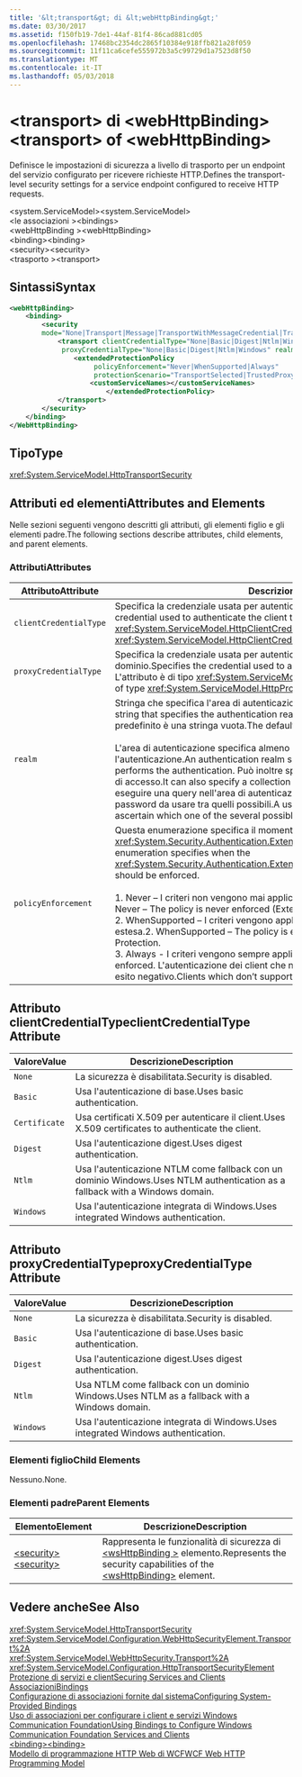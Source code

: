 ```yaml
---
title: '&lt;transport&gt; di &lt;webHttpBinding&gt;'
ms.date: 03/30/2017
ms.assetid: f150fb19-7de1-44af-81f4-86cad881cd05
ms.openlocfilehash: 17468bc2354dc2865f10384e918ffb821a28f059
ms.sourcegitcommit: 11f11ca6cefe555972b3a5c99729d1a7523d8f50
ms.translationtype: MT
ms.contentlocale: it-IT
ms.lasthandoff: 05/03/2018
---
```

# <a name="lttransportgt-of-ltwebhttpbindinggt"></a><span data-ttu-id="4917f-102">&lt;transport&gt; di &lt;webHttpBinding&gt;</span><span class="sxs-lookup"><span data-stu-id="4917f-102">&lt;transport&gt; of &lt;webHttpBinding&gt;</span></span>
<span data-ttu-id="4917f-103">Definisce le impostazioni di sicurezza a livello di trasporto per un endpoint del servizio configurato per ricevere richieste HTTP.</span><span class="sxs-lookup"><span data-stu-id="4917f-103">Defines the transport-level security settings for a service endpoint configured to receive HTTP requests.</span></span>  
  
 <span data-ttu-id="4917f-104">\<system.ServiceModel></span><span class="sxs-lookup"><span data-stu-id="4917f-104">\<system.ServiceModel></span></span>  
<span data-ttu-id="4917f-105">\<le associazioni ></span><span class="sxs-lookup"><span data-stu-id="4917f-105">\<bindings></span></span>  
<span data-ttu-id="4917f-106">\<webHttpBinding ></span><span class="sxs-lookup"><span data-stu-id="4917f-106">\<webHttpBinding></span></span>  
<span data-ttu-id="4917f-107">\<binding></span><span class="sxs-lookup"><span data-stu-id="4917f-107">\<binding></span></span>  
<span data-ttu-id="4917f-108">\<security></span><span class="sxs-lookup"><span data-stu-id="4917f-108">\<security></span></span>  
<span data-ttu-id="4917f-109">\<trasporto ></span><span class="sxs-lookup"><span data-stu-id="4917f-109">\<transport></span></span>  
  
## <a name="syntax"></a><span data-ttu-id="4917f-110">Sintassi</span><span class="sxs-lookup"><span data-stu-id="4917f-110">Syntax</span></span>  
  
```xml  
<webHttpBinding>  
    <binding>  
        <security  
        mode="None|Transport|Message|TransportWithMessageCredential|TransportCredentialOnly">  
            <transport clientCredentialType="None|Basic|Digest|Ntlm|Windows"  
             proxyCredentialType="None|Basic|Digest|Ntlm|Windows" realm="string" >  
                <extendedProtectionPolicy  
                     policyEnforcement="Never|WhenSupported|Always"  
                     protectionScenario="TransportSelected|TrustedProxy">  
                    <customServiceNames></customServiceNames>  
                        </extendedProtectionPolicy>  
            </transport>  
        </security>  
    </binding>  
</WebHttpBinding>  
```  
  
## <a name="type"></a><span data-ttu-id="4917f-111">Tipo</span><span class="sxs-lookup"><span data-stu-id="4917f-111">Type</span></span>  
 <xref:System.ServiceModel.HttpTransportSecurity>  
  
## <a name="attributes-and-elements"></a><span data-ttu-id="4917f-112">Attributi ed elementi</span><span class="sxs-lookup"><span data-stu-id="4917f-112">Attributes and Elements</span></span>  
 <span data-ttu-id="4917f-113">Nelle sezioni seguenti vengono descritti gli attributi, gli elementi figlio e gli elementi padre.</span><span class="sxs-lookup"><span data-stu-id="4917f-113">The following sections describe attributes, child elements, and parent elements.</span></span>  
  
### <a name="attributes"></a><span data-ttu-id="4917f-114">Attributi</span><span class="sxs-lookup"><span data-stu-id="4917f-114">Attributes</span></span>  
  
|<span data-ttu-id="4917f-115">Attributo</span><span class="sxs-lookup"><span data-stu-id="4917f-115">Attribute</span></span>|<span data-ttu-id="4917f-116">Descrizione</span><span class="sxs-lookup"><span data-stu-id="4917f-116">Description</span></span>|  
|---------------|-----------------|  
|`clientCredentialType`|<span data-ttu-id="4917f-117">Specifica la credenziale usata per autenticare il client presso il servizio.</span><span class="sxs-lookup"><span data-stu-id="4917f-117">Specifies the credential used to authenticate the client to the service.</span></span> <span data-ttu-id="4917f-118">L'attributo è di tipo <xref:System.ServiceModel.HttpClientCredentialType>.</span><span class="sxs-lookup"><span data-stu-id="4917f-118">This attribute is of type <xref:System.ServiceModel.HttpClientCredentialType>.</span></span>|  
|`proxyCredentialType`|<span data-ttu-id="4917f-119">Specifica la credenziale usata per autenticare il client presso un proxy di dominio.</span><span class="sxs-lookup"><span data-stu-id="4917f-119">Specifies the credential used to authenticate the client to a domain proxy.</span></span> <span data-ttu-id="4917f-120">L'attributo è di tipo <xref:System.ServiceModel.HttpProxyCredentialType>.</span><span class="sxs-lookup"><span data-stu-id="4917f-120">This attribute is of type <xref:System.ServiceModel.HttpProxyCredentialType>.</span></span>|  
|`realm`|<span data-ttu-id="4917f-121">Stringa che specifica l'area di autenticazione per l'autenticazione di base o digest.</span><span class="sxs-lookup"><span data-stu-id="4917f-121">A string that specifies the authentication realm for digest or basic authentication.</span></span> <span data-ttu-id="4917f-122">Il valore predefinito è una stringa vuota.</span><span class="sxs-lookup"><span data-stu-id="4917f-122">The default is an empty string.</span></span><br /><br /> <span data-ttu-id="4917f-123">L'area di autenticazione specifica almeno il nome dell'host che esegue l'autenticazione.</span><span class="sxs-lookup"><span data-stu-id="4917f-123">An authentication realm specifies at least the name of the host that performs the authentication.</span></span> <span data-ttu-id="4917f-124">Può inoltre specificare una raccolta di utenti aventi diritto di accesso.</span><span class="sxs-lookup"><span data-stu-id="4917f-124">It can also specify a collection of users that has access.</span></span> <span data-ttu-id="4917f-125">Un utente può eseguire una query nell'area di autenticazione per verificare i nomi utente e le password da usare tra quelli possibili.</span><span class="sxs-lookup"><span data-stu-id="4917f-125">A user can query the authentication realm to ascertain which one of the several possible usernames and passwords can be used.</span></span>|  
|`policyEnforcement`|<span data-ttu-id="4917f-126">Questa enumerazione specifica il momento in cui deve essere applicato l'oggetto <xref:System.Security.Authentication.ExtendedProtection.ExtendedProtectionPolicy>.</span><span class="sxs-lookup"><span data-stu-id="4917f-126">This enumeration specifies when the <xref:System.Security.Authentication.ExtendedProtection.ExtendedProtectionPolicy> should be enforced.</span></span><br /><br /> <span data-ttu-id="4917f-127">1.  Never – I criteri non vengono mai applicati e la protezione estesa è disabilitata.</span><span class="sxs-lookup"><span data-stu-id="4917f-127">1.  Never – The policy is never enforced (Extended Protection is disabled).</span></span><br /><span data-ttu-id="4917f-128">2.  WhenSupported – I criteri vengono applicati solo se il client supporta la protezione estesa.</span><span class="sxs-lookup"><span data-stu-id="4917f-128">2.  WhenSupported – The policy is enforced only if the client supports Extended Protection.</span></span><br /><span data-ttu-id="4917f-129">3.  Always - I criteri vengono sempre applicati.</span><span class="sxs-lookup"><span data-stu-id="4917f-129">3.  Always – The policy is always enforced.</span></span> <span data-ttu-id="4917f-130">L'autenticazione dei client che non supportano la protezione estesa avrà esito negativo.</span><span class="sxs-lookup"><span data-stu-id="4917f-130">Clients which don’t support Extended Protection will fail to authenticate.</span></span>|  
  
## <a name="clientcredentialtype-attribute"></a><span data-ttu-id="4917f-131">Attributo clientCredentialType</span><span class="sxs-lookup"><span data-stu-id="4917f-131">clientCredentialType Attribute</span></span>  
  
|<span data-ttu-id="4917f-132">Valore</span><span class="sxs-lookup"><span data-stu-id="4917f-132">Value</span></span>|<span data-ttu-id="4917f-133">Descrizione</span><span class="sxs-lookup"><span data-stu-id="4917f-133">Description</span></span>|  
|-----------|-----------------|  
|`None`|<span data-ttu-id="4917f-134">La sicurezza è disabilitata.</span><span class="sxs-lookup"><span data-stu-id="4917f-134">Security is disabled.</span></span>|  
|`Basic`|<span data-ttu-id="4917f-135">Usa l'autenticazione di base.</span><span class="sxs-lookup"><span data-stu-id="4917f-135">Uses basic authentication.</span></span>|  
|`Certificate`|<span data-ttu-id="4917f-136">Usa certificati X.509 per autenticare il client.</span><span class="sxs-lookup"><span data-stu-id="4917f-136">Uses X.509 certificates to authenticate the client.</span></span>|  
|`Digest`|<span data-ttu-id="4917f-137">Usa l'autenticazione digest.</span><span class="sxs-lookup"><span data-stu-id="4917f-137">Uses digest authentication.</span></span>|  
|`Ntlm`|<span data-ttu-id="4917f-138">Usa l'autenticazione NTLM come fallback con un dominio Windows.</span><span class="sxs-lookup"><span data-stu-id="4917f-138">Uses NTLM authentication as a fallback with a Windows domain.</span></span>|  
|`Windows`|<span data-ttu-id="4917f-139">Usa l'autenticazione integrata di Windows.</span><span class="sxs-lookup"><span data-stu-id="4917f-139">Uses integrated Windows authentication.</span></span>|  
  
## <a name="proxycredentialtype-attribute"></a><span data-ttu-id="4917f-140">Attributo proxyCredentialType</span><span class="sxs-lookup"><span data-stu-id="4917f-140">proxyCredentialType Attribute</span></span>  
  
|<span data-ttu-id="4917f-141">Valore</span><span class="sxs-lookup"><span data-stu-id="4917f-141">Value</span></span>|<span data-ttu-id="4917f-142">Descrizione</span><span class="sxs-lookup"><span data-stu-id="4917f-142">Description</span></span>|  
|-----------|-----------------|  
|`None`|<span data-ttu-id="4917f-143">La sicurezza è disabilitata.</span><span class="sxs-lookup"><span data-stu-id="4917f-143">Security is disabled.</span></span>|  
|`Basic`|<span data-ttu-id="4917f-144">Usa l'autenticazione di base.</span><span class="sxs-lookup"><span data-stu-id="4917f-144">Uses basic authentication.</span></span>|  
|`Digest`|<span data-ttu-id="4917f-145">Usa l'autenticazione digest.</span><span class="sxs-lookup"><span data-stu-id="4917f-145">Uses digest authentication.</span></span>|  
|`Ntlm`|<span data-ttu-id="4917f-146">Usa NTLM come fallback con un dominio Windows.</span><span class="sxs-lookup"><span data-stu-id="4917f-146">Uses NTLM as a fallback with a Windows domain.</span></span>|  
|`Windows`|<span data-ttu-id="4917f-147">Usa l'autenticazione integrata di Windows.</span><span class="sxs-lookup"><span data-stu-id="4917f-147">Uses integrated Windows authentication.</span></span>|  
  
### <a name="child-elements"></a><span data-ttu-id="4917f-148">Elementi figlio</span><span class="sxs-lookup"><span data-stu-id="4917f-148">Child Elements</span></span>  
 <span data-ttu-id="4917f-149">Nessuno.</span><span class="sxs-lookup"><span data-stu-id="4917f-149">None.</span></span>  
  
### <a name="parent-elements"></a><span data-ttu-id="4917f-150">Elementi padre</span><span class="sxs-lookup"><span data-stu-id="4917f-150">Parent Elements</span></span>  
  
|<span data-ttu-id="4917f-151">Elemento</span><span class="sxs-lookup"><span data-stu-id="4917f-151">Element</span></span>|<span data-ttu-id="4917f-152">Descrizione</span><span class="sxs-lookup"><span data-stu-id="4917f-152">Description</span></span>|  
|-------------|-----------------|  
|[<span data-ttu-id="4917f-153">\<security></span><span class="sxs-lookup"><span data-stu-id="4917f-153">\<security></span></span>](../../../../../docs/framework/configure-apps/file-schema/wcf/security-of-webhttpbinding.md)|<span data-ttu-id="4917f-154">Rappresenta le funzionalità di sicurezza di [ \<wsHttpBinding >](../../../../../docs/framework/configure-apps/file-schema/wcf/wshttpbinding.md) elemento.</span><span class="sxs-lookup"><span data-stu-id="4917f-154">Represents the security capabilities of the [\<wsHttpBinding>](../../../../../docs/framework/configure-apps/file-schema/wcf/wshttpbinding.md) element.</span></span>|  
  
## <a name="see-also"></a><span data-ttu-id="4917f-155">Vedere anche</span><span class="sxs-lookup"><span data-stu-id="4917f-155">See Also</span></span>  
 <xref:System.ServiceModel.HttpTransportSecurity>  
 <xref:System.ServiceModel.Configuration.WebHttpSecurityElement.Transport%2A>  
 <xref:System.ServiceModel.WebHttpSecurity.Transport%2A>  
 <xref:System.ServiceModel.Configuration.HttpTransportSecurityElement>  
 [<span data-ttu-id="4917f-156">Protezione di servizi e client</span><span class="sxs-lookup"><span data-stu-id="4917f-156">Securing Services and Clients</span></span>](../../../../../docs/framework/wcf/feature-details/securing-services-and-clients.md)  
 [<span data-ttu-id="4917f-157">Associazioni</span><span class="sxs-lookup"><span data-stu-id="4917f-157">Bindings</span></span>](../../../../../docs/framework/wcf/bindings.md)  
 [<span data-ttu-id="4917f-158">Configurazione di associazioni fornite dal sistema</span><span class="sxs-lookup"><span data-stu-id="4917f-158">Configuring System-Provided Bindings</span></span>](../../../../../docs/framework/wcf/feature-details/configuring-system-provided-bindings.md)  
 [<span data-ttu-id="4917f-159">Uso di associazioni per configurare i client e servizi Windows Communication Foundation</span><span class="sxs-lookup"><span data-stu-id="4917f-159">Using Bindings to Configure Windows Communication Foundation Services and Clients</span></span>](http://msdn.microsoft.com/library/bd8b277b-932f-472f-a42a-b02bb5257dfb)  
 [<span data-ttu-id="4917f-160">\<binding></span><span class="sxs-lookup"><span data-stu-id="4917f-160">\<binding></span></span>](../../../../../docs/framework/misc/binding.md)  
 [<span data-ttu-id="4917f-161">Modello di programmazione HTTP Web di WCF</span><span class="sxs-lookup"><span data-stu-id="4917f-161">WCF Web HTTP Programming Model</span></span>](../../../../../docs/framework/wcf/feature-details/wcf-web-http-programming-model.md)
